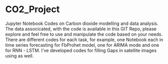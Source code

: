 # CO2_Project
Jupyter Notebook Codes on Carbon dioxide modelling and data analysis.
The data associcated, with the code is available in this GIT Repo, please explore and feel free to use and manipulate the code based on your needs. 
There are different codes for each task, for example, one Notebook each in time series forecasting for FbProhet model, one for ARIMA mode and one for
RNN - LSTM. I've developed codes for filling Gaps in satellite images using as well.
